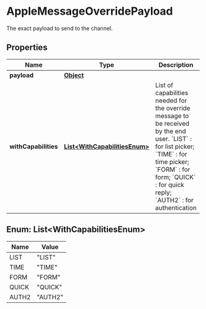 

# AppleMessageOverridePayload

The exact payload to send to the channel.
## Properties

Name | Type | Description | Notes
------------ | ------------- | ------------- | -------------
**payload** | [**Object**](.md) |  |  [optional]
**withCapabilities** | [**List&lt;WithCapabilitiesEnum&gt;**](#List&lt;WithCapabilitiesEnum&gt;) | List of capabilities needed for the override message to be received by the end user.   &#x60;LIST&#x60; : for list picker; &#x60;TIME&#x60; : for time picker; &#x60;FORM&#x60; : for form; &#x60;QUICK&#x60; : for quick reply; &#x60;AUTH2&#x60; : for authentication  |  [optional]



## Enum: List&lt;WithCapabilitiesEnum&gt;

Name | Value
---- | -----
LIST | &quot;LIST&quot;
TIME | &quot;TIME&quot;
FORM | &quot;FORM&quot;
QUICK | &quot;QUICK&quot;
AUTH2 | &quot;AUTH2&quot;



